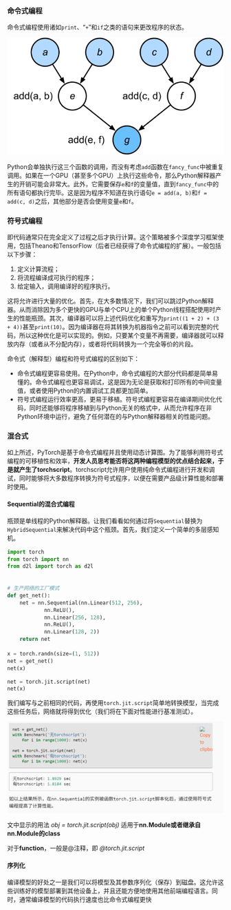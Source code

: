 ### 命令式编程

命令式编程使用诸如`print`、“`+`”和`if`之类的语句来更改程序的状态。

![computegraph](./imags/computegraph.svg)

Python会单独执行这三个函数的调用，而没有考虑`add`函数在`fancy_func`中被重复调用。如果在一个GPU（甚至多个GPU）上执行这些命令，那么Python解释器产生的开销可能会非常大。此外，它需要保存`e`和`f`的变量值，直到`fancy_func`中的所有语句都执行完毕。这是因为程序不知道在执行语句`e = add(a, b)`和`f = add(c, d)`之后，其他部分是否会使用变量`e`和`f`。

### 符号式编程

即代码通常只在完全定义了过程之后才执行计算。这个策略被多个深度学习框架使用，包括Theano和TensorFlow（后者已经获得了命令式编程的扩展）。一般包括以下步骤：

1. 定义计算流程；
2. 将流程编译成可执行的程序；
3. 给定输入，调用编译好的程序执行。

这将允许进行大量的优化。首先，在大多数情况下，我们可以跳过Python解释器。从而消除因为多个更快的GPU与单个CPU上的单个Python线程搭配使用时产生的性能瓶颈。其次，编译器可以将上述代码优化和重写为`print((1 + 2) + (3 + 4))`甚至`print(10)`。因为编译器在将其转换为机器指令之前可以看到完整的代码，所以这种优化是可以实现的。例如，只要某个变量不再需要，编译器就可以释放内存（或者从不分配内存），或者将代码转换为一个完全等价的片段。



命令式（解释型）编程和符号式编程的区别如下：

- 命令式编程更容易使用。在Python中，命令式编程的大部分代码都是简单易懂的。命令式编程也更容易调试，这是因为无论是获取和打印所有的中间变量值，或者使用Python的内置调试工具都更加简单。
- 符号式编程运行效率更高，更易于移植。符号式编程更容易在编译期间优化代码，同时还能够将程序移植到与Python无关的格式中，从而允许程序在非Python环境中运行，避免了任何潜在的与Python解释器相关的性能问题。

### 混合式

如上所述，PyTorch是基于命令式编程并且使用动态计算图。为了能够利用符号式编程的可移植性和效率，**开发人员思考能否将这两种编程模型的优点结合起来，于是就产生了torchscript**。torchscript允许用户使用纯命令式编程进行开发和调试，同时能够将大多数程序转换为符号式程序，以便在需要产品级计算性能和部署时使用。

#### Sequential的混合式编程

瓶颈是单线程的Python解释器。让我们看看如何通过将`Sequential`替换为`HybridSequential`来解决代码中这个瓶颈。首先，我们定义一个简单的多层感知机。

```python
import torch
from torch import nn
from d2l import torch as d2l


# 生产网络的工厂模式
def get_net():
    net = nn.Sequential(nn.Linear(512, 256),
            nn.ReLU(),
            nn.Linear(256, 128),
            nn.ReLU(),
            nn.Linear(128, 2))
    return net

x = torch.randn(size=(1, 512))
net = get_net()
net(x)

```

```python
net = torch.jit.script(net)
net(x)
```

我们编写与之前相同的代码，再使用`torch.jit.script`简单地转换模型，当完成这些任务后，网络就将得到优化（我们将在下面对性能进行基准测试）。

![image-20221018155141399](imags/image-20221018155141399.png)

文中显示的用法 *obj = torch.jit.script(obj)* 适用于**nn.Module或者继承自nn.Module的class**

对于**function**，一般是@注释，即 *@torch.jit.script*

#### 序列化

编译模型的好处之一是我们可以将模型及其参数序列化（保存）到磁盘。这允许这些训练好的模型部署到其他设备上，并且还能方便地使用其他前端编程语言。同时，通常编译模型的代码执行速度也比命令式编程更快